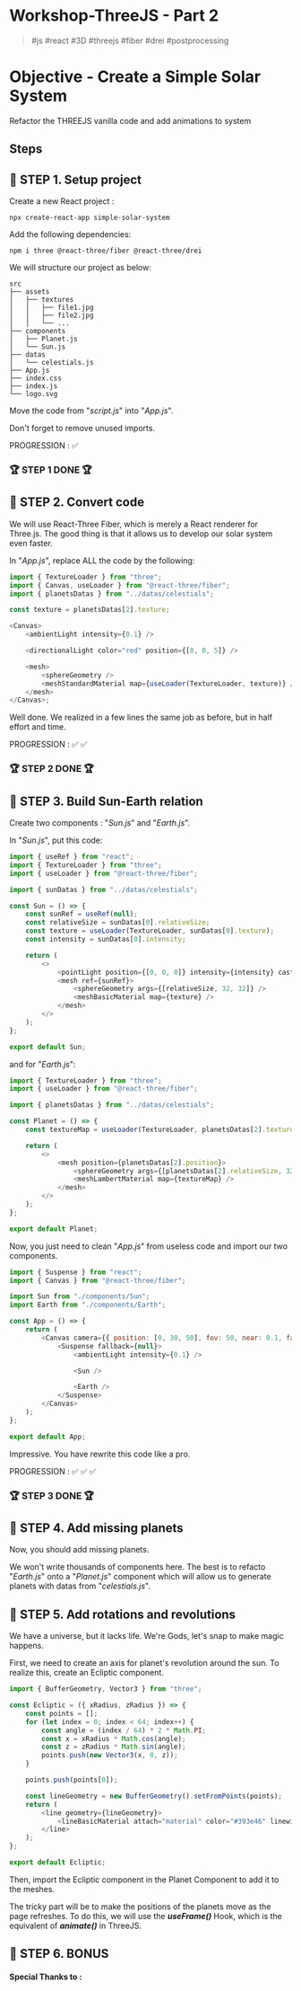 # Workshop-ThreeJS - Part 2

> \#js \#react \#3D \#threejs \#fiber \#drei \#postprocessing

# Objective - Create a Simple Solar System

Refactor the THREEJS vanilla code and add animations to system

## Steps

## :file_folder: STEP 1. Setup project

Create a new React project :

```
npx create-react-app simple-solar-system
```

Add the following dependencies:

```
npm i three @react-three/fiber @react-three/drei
```

We will structure our project as below:

```
src
├── assets
│   ├── textures
│   │   ├── file1.jpg
│   │   ├── file2.jpg
│   │   └── ...
├── components
│   ├── Planet.js
│   └── Sun.js
├── datas
│   └── celestials.js
├── App.js
├── index.css
├── index.js
└── logo.svg
```

Move the code from "_script.js_" into "_App.js_".

Don't forget to remove unused imports.

PROGRESSION : :white_check_mark:

### :trophy: STEP 1 DONE :trophy:

## :file_folder: STEP 2. Convert code

We will use React-Three Fiber, which is merely a React renderer for Three.js. The good thing is that it allows us to develop our solar system even faster.

In "_App.js_", replace ALL the code by the following:

```js
import { TextureLoader } from "three";
import { Canvas, useLoader } from "@react-three/fiber";
import { planetsDatas } from "../datas/celestials";

const texture = planetsDatas[2].texture;

<Canvas>
	<ambientLight intensity={0.1} />

	<directionalLight color="red" position={[0, 0, 5]} />

	<mesh>
		<sphereGeometry />
		<meshStandardMaterial map={useLoader(TextureLoader, texture)} />
	</mesh>
</Canvas>;
```

Well done. We realized in a few lines the same job as before, but in half effort and time.

PROGRESSION : :white_check_mark: :white_check_mark:

### :trophy: STEP 2 DONE :trophy:

## :file_folder: STEP 3. Build Sun-Earth relation

Create two components : "_Sun.js_" and "_Earth.js_".

In "_Sun.js_", put this code:

```js
import { useRef } from "react";
import { TextureLoader } from "three";
import { useLoader } from "@react-three/fiber";

import { sunDatas } from "../datas/celestials";

const Sun = () => {
	const sunRef = useRef(null);
	const relativeSize = sunDatas[0].relativeSize;
	const texture = useLoader(TextureLoader, sunDatas[0].texture);
	const intensity = sunDatas[0].intensity;

	return (
		<>
			<pointLight position={[0, 0, 0]} intensity={intensity} castShadow />
			<mesh ref={sunRef}>
				<sphereGeometry args={[relativeSize, 32, 32]} />
				<meshBasicMaterial map={texture} />
			</mesh>
		</>
	);
};

export default Sun;
```

and for "_Earth.js_":

```js
import { TextureLoader } from "three";
import { useLoader } from "@react-three/fiber";

import { planetsDatas } from "../datas/celestials";

const Planet = () => {
	const textureMap = useLoader(TextureLoader, planetsDatas[2].texture);

	return (
		<>
			<mesh position={planetsDatas[2].position}>
				<sphereGeometry args={[planetsDatas[2].relativeSize, 32, 32]} />
				<meshLambertMaterial map={textureMap} />
			</mesh>
		</>
	);
};

export default Planet;
```

Now, you just need to clean "_App.js_" from useless code and import our two components.

```js
import { Suspense } from "react";
import { Canvas } from "@react-three/fiber";

import Sun from "./components/Sun";
import Earth from "./components/Earth";

const App = () => {
	return (
		<Canvas camera={{ position: [0, 30, 50], fov: 50, near: 0.1, far: 1000 }}>
			<Suspense fallback={null}>
				<ambientLight intensity={0.1} />

				<Sun />

				<Earth />
			</Suspense>
		</Canvas>
	);
};

export default App;
```

Impressive. You have rewrite this code like a pro.

PROGRESSION : :white_check_mark: :white_check_mark: :white_check_mark:

### :trophy: STEP 3 DONE :trophy:

## :file_folder: STEP 4. Add missing planets

Now, you should add missing planets.

We won't write thousands of components here. The best is to refacto "_Earth.js_" onto a "_Planet.js_" component which will allow us to generate planets with datas from "_celestials.js_".

## :file_folder: STEP 5. Add rotations and revolutions

We have a universe, but it lacks life. We're Gods, let's snap to make magic happens.

First, we need to create an axis for planet's revolution around the sun. To realize this, create an Ecliptic component.

```js
import { BufferGeometry, Vector3 } from "three";

const Ecliptic = ({ xRadius, zRadius }) => {
	const points = [];
	for (let index = 0; index < 64; index++) {
		const angle = (index / 64) * 2 * Math.PI;
		const x = xRadius * Math.cos(angle);
		const z = zRadius * Math.sin(angle);
		points.push(new Vector3(x, 0, z));
	}

	points.push(points[0]);

	const lineGeometry = new BufferGeometry().setFromPoints(points);
	return (
		<line geometry={lineGeometry}>
			<lineBasicMaterial attach="material" color="#393e46" linewidth={10} />
		</line>
	);
};

export default Ecliptic;
```

Then, import the Ecliptic component in the Planet Component to add it to the meshes.

The tricky part will be to make the positions of the planets move as the page refreshes.
To do this, we will use the **_useFrame()_** Hook, which is the equivalent of **_animate()_** in ThreeJS.

## :file_folder: STEP 6. BONUS

#### Special Thanks to :
